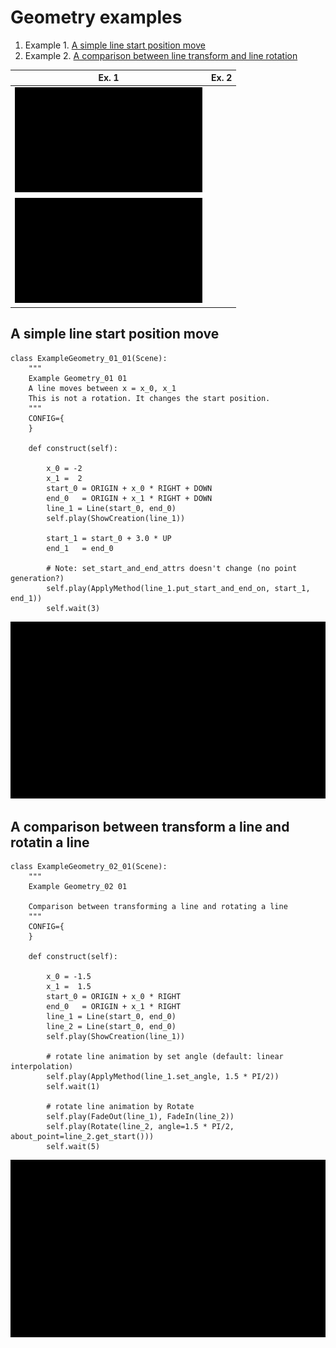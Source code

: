 # Geometry examples
1. Example 1. [A simple line start position move](https://github.com/yamauchih/3b1b_manim_examples/blob/master/geometry/readme_example_geometry.md#a-simple-line-start-position-move)
2. Example 2. [A comparison between line transform and line rotation](https://github.com/yamauchih/3b1b_manim_examples/blob/master/geometry/readme_example_geometry.md#a-comparison-between-transform-a-line-and-rotatin-a-line)


| Ex. 1 | Ex. 2 |
| --- | --- |
|<img src ="https://github.com/yamauchih/3b1b_manim_examples/blob/master/geometry/gifs/ExampleGeometry_01_01.gif" width=300/>|
|<img src ="https://github.com/yamauchih/3b1b_manim_examples/blob/master/geometry/gifs/ExampleGeometry_02_01.gif" width=300/>|


## A simple line start position move

```python3
class ExampleGeometry_01_01(Scene):
    """
    Example Geometry_01 01
    A line moves between x = x_0, x_1
    This is not a rotation. It changes the start position.
    """
    CONFIG={
    }

    def construct(self):

        x_0 = -2
        x_1 =  2
        start_0 = ORIGIN + x_0 * RIGHT + DOWN
        end_0   = ORIGIN + x_1 * RIGHT + DOWN
        line_1 = Line(start_0, end_0)
        self.play(ShowCreation(line_1))

        start_1 = start_0 + 3.0 * UP
        end_1   = end_0

        # Note: set_start_and_end_attrs doesn't change (no point generation?)
        self.play(ApplyMethod(line_1.put_start_and_end_on, start_1, end_1))
        self.wait(3)
```

<p align="center"><img src ="https://github.com/yamauchih/3b1b_manim_examples/blob/master/geometry/gifs/ExampleGeometry_01_01.gif" width=800/></p>

## A comparison between transform a line and rotatin a line

```python3
class ExampleGeometry_02_01(Scene):
    """
    Example Geometry_02 01

    Comparison between transforming a line and rotating a line
    """
    CONFIG={
    }

    def construct(self):

        x_0 = -1.5
        x_1 =  1.5
        start_0 = ORIGIN + x_0 * RIGHT
        end_0   = ORIGIN + x_1 * RIGHT
        line_1 = Line(start_0, end_0)
        line_2 = Line(start_0, end_0)
        self.play(ShowCreation(line_1))

        # rotate line animation by set angle (default: linear interpolation)
        self.play(ApplyMethod(line_1.set_angle, 1.5 * PI/2))
        self.wait(1)

        # rotate line animation by Rotate
        self.play(FadeOut(line_1), FadeIn(line_2))
        self.play(Rotate(line_2, angle=1.5 * PI/2, about_point=line_2.get_start()))
        self.wait(5)
```

<p align="center"><img src ="https://github.com/yamauchih/3b1b_manim_examples/blob/master/geometry/gifs/ExampleGeometry_02_01.gif" width=800/></p>

